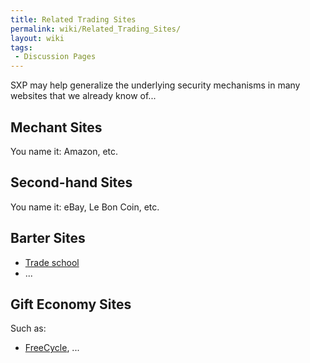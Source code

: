 ```yaml
---
title: Related Trading Sites
permalink: wiki/Related_Trading_Sites/
layout: wiki
tags:
 - Discussion Pages
---
```


SXP may help generalize the underlying security mechanisms in many
websites that we already know of...

Mechant Sites
-------------

You name it: Amazon, etc.

Second-hand Sites
-----------------

You name it: eBay, Le Bon Coin, etc.

Barter Sites
------------

-   [Trade school](http://tradeschool.coop/)
-   ...

Gift Economy Sites
------------------

Such as:

-   [FreeCycle](http://www.freecycle.org/), ...

